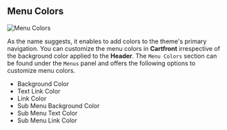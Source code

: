 ## Menu Colors

<img src="" alt="Menu Colors">

As the name suggests, it enables to add colors to the theme's primary navigation. You can customize the menu colors in **Cartfront** irrespective of the background color applied to the **Header**. The `Menu Colors` section can be found under the `Menus` panel and offers the following options to customize menu colors.

* Background Color
* Text Link Color 
* Link Color
* Sub Menu Background Color 
* Sub Menu Text Color 
* Sub Menu Link Color

